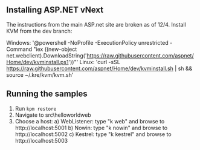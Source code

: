 ## Installing ASP.NET vNext

The instructions from the main ASP.net site are broken as of 12/4. 
Install KVM from the dev branch:

Windows: '@powershell -NoProfile -ExecutionPolicy unrestricted -Command "iex ((new-object net.webclient).DownloadString('https://raw.githubusercontent.com/aspnet/Home/dev/kvminstall.ps1'))"'
Linux: 'curl -sSL https://raw.githubusercontent.com/aspnet/Home/dev/kvminstall.sh | sh && source ~/.kre/kvm/kvm.sh'

## Running the samples 

1. Run `kpm restore`
2. Navigate to src\helloworldweb
3. Choose a host:
	a) WebListener: type "k web" and browse to http://localhost:5001
	b) Nowin: type "k nowin" and browse to http://localhost:5002
	c) Kestrel: type "k kestrel" and browse to http://localhost:5003